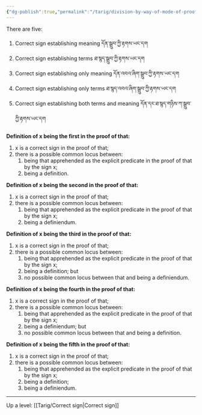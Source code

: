 ```yaml
---
{"dg-publish":true,"permalink":"/tarig/division-by-way-of-mode-of-proof/"}
---
```


There are five:
1. Correct sign establishing meaning དོན་སྒྲུབ་ཀྱི་རྟགས་ཡང་དག
2. Correct sign establishing terms ཐ་སྙད་སྒྲུབ་ཀྱི་རྟགས་ཡང་དག
3. Correct sign establishing only meaning དོན་འབའ་ཞིག་སྒྲུབ་ཀྱི་རྟགས་ཡང་དག
4. Correct sign establishing only terms ཐ་སྙད་འབའ་ཞིག་སྒྲུབ་ཀྱི་རྟགས་ཡང་དག
5. Correct sign establishing both terms and meaning དོན་དང་ཐ་སྙད་གཉིས་ཀ་སྒྲུབ་ཀྱི་རྟགས་ཡང་དག

**Definition of x being the first in the proof of that:**
1. x is a correct sign in the proof of that;
2. there is a possible common locus between:
	1. being that apprehended as the explicit predicate in the proof of that by the sign x;
	2. being a definition.

**Definition of x being the second in the proof of that:**
1. x is a correct sign in the proof of that;
2. there is a possible common locus between:
	1. being that apprehended as the explicit predicate in the proof of that by the sign x;
	2. being a definiendum.

**Definition of x being the third in the proof of that:**
1. x is a correct sign in the proof of that;
2. there is a possible common locus between:
	1. being that apprehended as the explicit predicate in the proof of that by the sign x;
	2. being a definition; but
	3. no possible common locus between that and being a definiendum.

**Definition of x being the fourth in the proof of that:**
1. x is a correct sign in the proof of that;
2. there is a possible common locus between:
	1. being that apprehended as the explicit predicate in the proof of that by the sign x;
	2. being a definiendum; but
	3. no possible common locus between that and being a definition.

**Definition of x being the fifth in the proof of that:**
1. x is a correct sign in the proof of that;
2. there is a possible common locus between:
	1. being that apprehended as the explicit predicate in the proof of that by the sign x;
	2. being a definition;
	3. being a definiendum.
---

Up a level: [[Tarig/Correct sign\|Correct sign]]